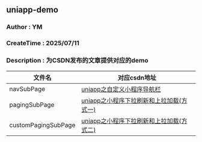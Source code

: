 ## uniapp-demo
### Author : YM
### CreateTime : 2025/07/11
### Description : 为CSDN发布的文章提供对应的demo

|文件名| 对应csdn地址 |
|--|--|
|navSubPage  |  [uniapp之自定义小程序导航栏](https://blog.csdn.net/qq_43556594/article/details/149229493?spm=1001.2014.3001.5501)|
|pagingSubPage  |  [uniapp之小程序下拉刷新和上拉加载(方式一)](https://blog.csdn.net/qq_43556594/article/details/149422670?spm=1011.2415.3001.5331)|
|customPagingSubPage  |  [uniapp之小程序下拉刷新和上拉加载(方式二)](https://blog.csdn.net/qq_43556594/article/details/149422670?spm=1011.2415.3001.5331)|